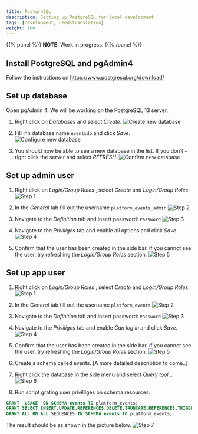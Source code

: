 ```yaml
---
title: PostgreSQL
description: Setting up PostgreSQL for local development
tags: [development, needstranslation]
weight: 100
---
```


{{% panel %}}
**NOTE:** Work in progress.
{{% /panel %}}

## Install PostgreSQL and pgAdmin4

Follow the instructions on https://www.postgresql.org/download/

## Set up database

Open pgAdmin 4.
We will be working on the PostgreSQL 13 server.

1. Right click on _Databases_ and select _Create_.
![Create new database](setup-1.png "Create new database")

2. Fill inn database name `eventsdb` and click _Save_.
![Configure new database](setup-2.png "Configure new database")

3. You should now be able to see a new database in the list. If you don't - right click the server and select _REFRESH_.
![Confirm new database](setup-3.png "Confirm new database")

## Set up admin user

1. Right click on _Login/Group Roles_ , select _Create_ and _Login/Group Roles_.
![Step 1](setup-user-1.png "Step 1")

2. In the _General_ tab fill out the username `platform_events_admin`
![Step 2](setup-user-2.png "Step 2")

3. Navigate to the _Definition_ tab and insert password: `Password`
![Step 3](setup-user-3.png "Step 3")

4. Navigate to the _Priviliges_ tab and enable all options and click _Save_.
![Step 4](setup-user-4.png "Step 4")

5. Confirm that the user has been created in the side bar.
If you cannot see the user, try refreshing the _Login/Group Roles_ section.
![Step 5](setup-user-5.png "Step 5")

## Set up app user

1. Right click on _Login/Group Roles_ , select _Create_ and _Login/Group Roles_.
![Step 1](setup-user-1.png "Step 1")

2. In the _General_ tab fill out the username `platform_events`
![Step 2](setup-app-user-2.png "Step 2")

3. Navigate to the _Definition_ tab and insert password: `Password`
![Step 3](setup-user-3.png "Step 3")

4. Navigate to the _Priviliges_ tab and enable *Can log in* and click _Save_.
![Step 4](setup-app-user-4.png "Step 4")

5. Confirm that the user has been created in the side bar.
If you cannot see the user, try refreshing the _Login/Group Roles_ section.
![Step 5](setup-app-user-5.png "Step 5")

6. Create a schema called events.
 [A more detailed description to come..]

7. Right click the database in the side menu and select _Query tool..._
![Step 6](setup-app-user-6.png "Step 6")

8. Run script grating user privilliges on schema resources.

```sql
GRANT  USAGE  ON SCHEMA events TO platform_events;
GRANT SELECT,INSERT,UPDATE,REFERENCES,DELETE,TRUNCATE,REFERENCES,TRIGGER ON ALL TABLES IN SCHEMA events TO platform_events;
GRANT ALL ON ALL SEQUENCES IN SCHEMA events TO platform_events;
```

The result should be as shown in the picture below.
![Step 7](setup-app-user-7.png "Step 7")
